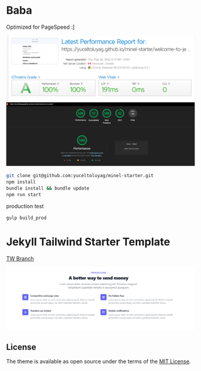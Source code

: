 # Baba

Optimized for PageSpeed :]

![Gmetrix Score](2022-05-26_14-19.png 'Gmetrix')
![Lighthouse Score](2022-05-26_14-19_1.png 'Lighthouse')

```bash
git clone git@github.com:yuceltoluyag/minel-starter.git
npm install
bundle install && bundle update
npm run start
```

production test

```bash
gulp build_prod
```

# Jekyll Tailwind Starter Template
[TW Branch](https://github.com/yuceltoluyag/minel-starter/tree/tailwind)

![Tailwind](https://raw.githubusercontent.com/yuceltoluyag/minel-starter/tailwind/2022-06-05_04-58.png 'Tailwind Test')

## License

The theme is available as open source under the terms of the [MIT License](https://opensource.org/licenses/MIT).

